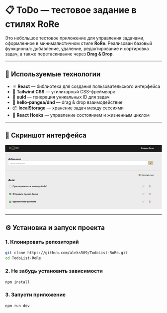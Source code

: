# 📋 ToDo — тестовое задание в стилях RoRe

Это небольшое тестовое приложение для управления задачами, оформленное в минималистичном стиле **RoRe**. Реализован базовый функционал: добавление, удаление, редактирование и сортировка задач, а также перетаскивание через **Drag & Drop**.

---

## 🚀 Используемые технологии

- ⚛️ **React** — библиотека для создания пользовательского интерфейса
- 💨 **Tailwind CSS** — утилитарный CSS-фреймворк
- 📝 **uuid** — генерация уникальных ID для задач
- 🧲 **hello-pangea/dnd** — drag & drop взаимодействие
- 📦 **localStorage** — хранение задач между сессиями
- 🧠 **React Hooks** — управление состоянием и жизненным циклом

---

## 📸 Скриншот интерфейса

![ToDo RoRe Screenshot](./screenshot.png)

---

## ⚙️ Установка и запуск проекта

### 1. Клонировать репозиторий

```bash
git clone https://github.com/aleks509/TodoList-RoRe.git
cd TodoList-RoRe

```

### 2. Не забудь установить зависимости

```bash
npm install

```

### 3. Запусти приложение

```bash
npm run dev

```
